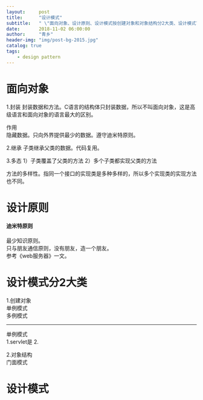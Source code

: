 ```yaml
---
layout:     post
title:      "设计模式"
subtitle:   " \"面向对象、设计原则、设计模式按创建对象和对象结构分2大类、设计模式\""
date:       2018-11-02 06:00:00
author:     "青乡"
header-img: "img/post-bg-2015.jpg"
catalog: true
tags:
    - design pattern
---
```


# 面向对象
1.封装
封装数据和方法。C语言的结构体只封装数据，所以不叫面向对象，这是高级语言和面向对象的语言最大的区别。

作用  
隐藏数据。只向外界提供最少的数据。遵守迪米特原则。

2.继承
子类继承父类的数据。代码复用。

3.多态
1）子类覆盖了父类的方法
2）多个子类都实现父类的方法

方法的多样性。指同一个接口的实现类是多种多样的，所以多个实现类的实现方法也不同。

# 设计原则
#### 迪米特原则
最少知识原则。  
只与朋友通信原则，没有朋友，造一个朋友。  
参考《web服务器》一文。

# 设计模式分2大类
1.创建对象  
单例模式  
多例模式

---
单例模式  
1.servlet是
2.



2.对象结构  
门面模式

# 设计模式
